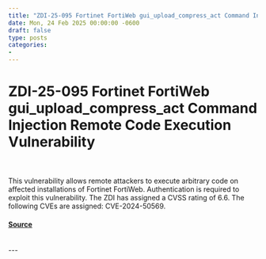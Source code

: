```yaml
---
title: "ZDI-25-095 Fortinet FortiWeb gui_upload_compress_act Command Injection Remote Code Execution Vulnerability"
date: Mon, 24 Feb 2025 00:00:00 -0600
draft: false
type: posts
categories: 
- 
---
```

# ZDI-25-095 Fortinet FortiWeb gui_upload_compress_act Command Injection Remote Code Execution Vulnerability

<br/>

<br/>
This vulnerability allows remote attackers to execute arbitrary code on affected installations of Fortinet FortiWeb. Authentication is required to exploit this vulnerability. The ZDI has assigned a CVSS rating of 6.6. The following CVEs are assigned: CVE-2024-50569.

#### [Source](http://www.zerodayinitiative.com/advisories/ZDI-25-095/)

<br/>
---
